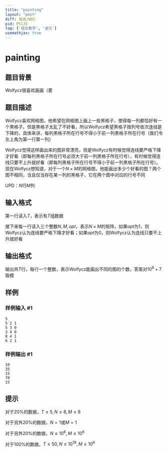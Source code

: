 ```yaml
---
title: "painting"
layout: "post"
diff: 省选/NOI-
pid: P5135
tag: ['组合数学', '逆元']
usemathjax: true
---
```


# painting
## 题目背景

Wolfycz很喜欢画画（雾
## 题目描述

Wolfycz喜欢网格图，他希望在网格图上画上一些黑格子，使得每一列都恰好有一个黑格子。但是黑格子太乱了不好看，所以Wolfycz希望黑格子按列号依次连线是下降的，具体来讲，每列黑格子所在行号不得小于前一列黑格子所在行号（我们令左上角为第一行第一列）

Wolfycz觉得这样画出来的图非常漂亮，但是Wolfycz有时候觉得连线要严格下降才好看（即每列黑格子所在行号必须大于前一列黑格子所在行号），有时候觉得连线只要不上升就好看（即每列黑格子所在行号不得小于前一列黑格子所在行号）。现在Wolfycz想知道，对于一个$N×M$的网格图，他能画出多少个好看的图？两个图不相同，当且仅当存在某一列的黑格子，它在两个图中对应的行号不同

UPD：$N$行$M$列
## 输入格式

第一行读入$T$，表示有$T$组数据

接下来每一行读入三个整数$N,M,opt$，表示$N×M$的矩阵，如果$opt$为1，则Wolfycz认为连线要严格下降才好看；如果$opt$为0，则Wolfycz认为连线只要不上升就好看
## 输出格式

输出共$T$行，每行一个整数，表示Wolfycz能画出不同的图的个数，答案对$10^9+7$取模
## 样例

### 样例输入 #1
```
5
5 2 1
5 3 0
3 4 0
8 4 1
6 2 1
```
### 样例输出 #1
```
10
35
15
70
15
```
## 提示

对于$20\%$的数据，$T\leqslant 5,N\leqslant 8,M\leqslant 8$

对于另外$20\%$的数据，$N=1$或$M=1$

对于另外$20\%$的数据，$N\leqslant 10^6,M\leqslant 10^6$

对于$100\%$的数据，$T\leqslant 50,N\leqslant 10^{18},M\leqslant 10^6$
